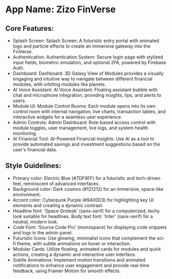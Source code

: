 # **App Name**: Zizo FinVerse

## Core Features:

- Splash Screen: Splash Screen: A futuristic entry portal with animated logo and particle effects to create an immersive gateway into the FinVerse.
- Authentication: Authentication System: Secure login page with stylized input fields, biometric emulation, and optional 2FA, powered by Firebase Auth.
- Dashboard: Dashboard: 3D Galaxy View of Modules provides a visually engaging and intuitive way to navigate between different financial modules, with orbiting modules like planets.
- AI Voice Assistant: AI Voice Assistant: Floating assistant bubble with chat and microphone integration, providing insights, tips, and alerts to users.
- Module UI: Module Control Rooms: Each module opens into its own control room with internal navigation, live charts, transaction tables, and interactive widgets for a seamless user experience.
- Admin Controls: Admin Dashboard: Role-based access control with module toggles, user management, live logs, and system health monitoring.
- AI Financial Tool: AI-Powered Financial Insights: Use AI as a tool to provide automated savings and investment suggestions based on the user's financial data.

## Style Guidelines:

- Primary color: Electric Blue (#7DF9FF) for a futuristic and tech-driven feel, reminiscent of advanced interfaces.
- Background color: Dark cosmos (#121212) for an immersive, space-like environment.
- Accent color: Cyberpunk Purple (#9400D3) for highlighting key UI elements and creating a dynamic contrast.
- Headline font: 'Space Grotesk' (sans-serif) for a computerized, techy look suitable for headlines. Body text font: 'Inter' (sans-serif) for a neutral, modern look.
- Code Font: 'Source Code Pro' (monospace) for displaying code snippets and logs in the admin panel.
- Futuristic Icons: Use glowing, minimalist icons that complement the sci-fi theme, with subtle animations on hover or interaction.
- Modular Cards: Utilize floating, animated cards for modules and quick actions, creating a dynamic and interactive user interface.
- Subtle Animations: Implement motion transitions and animated notifications to enhance user engagement and provide real-time feedback, using Framer Motion for smooth effects.